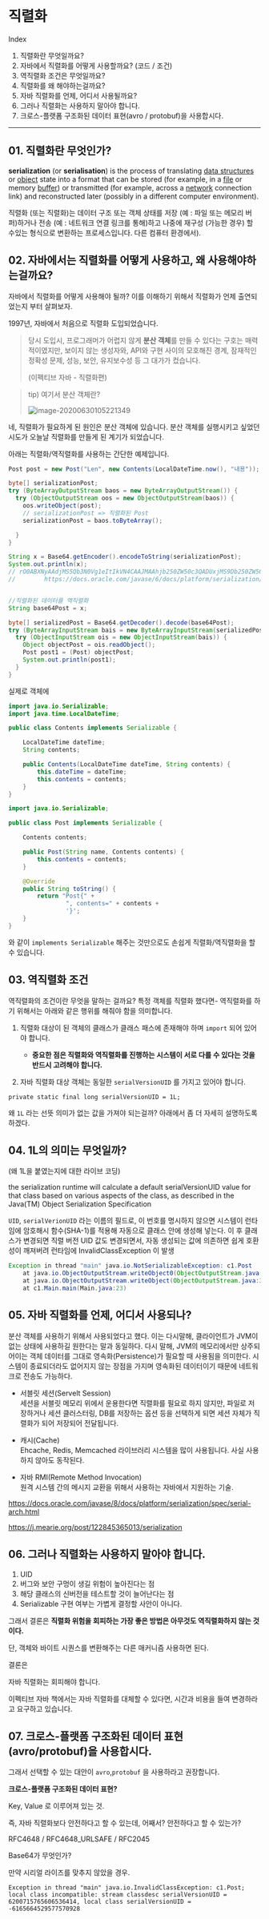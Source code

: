 # 직렬화



Index

1. 직렬화란 무엇일까요?
2. 자바에서 직렬화를 어떻게 사용할까요?
   (코드 / 조건)
3. 역직렬화 조건은 무엇일까요?
4. 직렬화를 왜 해야하는걸까요?
5. 자바 직렬화를 언제, 어디서 사용될까요?
6. 그러나 직렬화는 사용하지 말아야 합니다.
7. 크로스-플랫폼 구조화된 데이터 표현(avro / protobuf)을 사용합시다.



---



## 01. 직렬화란 무엇인가?

**serialization** (or **serialisation**) is the process of translating [data structures](https://en.wikipedia.org/wiki/Data_structure) or [object](https://en.wikipedia.org/wiki/Object_(computer_science)) state into a format that can be stored (for example, in a [file](https://en.wikipedia.org/wiki/Computer_file) or memory [buffer](https://en.wikipedia.org/wiki/Data_buffer)) or transmitted (for example, across a [network](https://en.wikipedia.org/wiki/Computer_network) connection link) and reconstructed later (possibly in a different computer environment).



직렬화 (또는 직렬화)는 데이터 구조 또는 객체 상태를 저장 (예 : 파일 또는 메모리 버퍼)하거나 전송 (예 : 네트워크 연결 링크를 통해)하고 나중에 재구성 (가능한 경우) 할 수있는 형식으로 변환하는 프로세스입니다. 다른 컴퓨터 환경에서).



## 02. 자바에서는 직렬화를 어떻게 사용하고, 왜 사용해야하는걸까요?



 자바에서 직렬화를 어떻게 사용해야 될까? 이를 이해하기 위해서 직렬화가 언제 출연되었는지 부터 살펴보자.

1997년, 자바에서 처음으로 직렬화 도입되었습니다. 

> 당시 도입시, 프로그래머가 어렵지 않게 **분산 객체**를 만들 수 있다는 구호는 매력적이였지만, 보이지 않는 생성자와, API와 구현 사이의 모호해진 경계, 잠재적인 정확성 문제, 성능, 보안, 유지보수성 등 그 대가가 컸습니다. 
>
> (이펙티브 자바 - 직렬화편)



> tip) 여기서 분산 객체란?
>
> ![image-20200630105221349](https://tva1.sinaimg.cn/large/007S8ZIlgy1gga2uv5f6lj31390u0tgz.jpg)



네, 직렬화가 필요하게 된 원인은 분산 객체에 있습니다. 분산 객체를 실행시키고 싶었던 시도가 오늘날 직렬화를 만들게 된 계기가 되었습니다.



아래는 직렬화/역직렬화를 사용하는 간단한 예제입니다.

```java
Post post = new Post("Len", new Contents(LocalDateTime.now(), "내용"));

byte[] serializationPost;
try (ByteArrayOutputStream baos = new ByteArrayOutputStream()) {
  try (ObjectOutputStream oos = new ObjectOutputStream(baos)) {
    oos.writeObject(post);
    // serializationPost => 직렬화된 Post
    serializationPost = baos.toByteArray();

  }
}

String x = Base64.getEncoder().encodeToString(serializationPost);
System.out.println(x);
// rO0ABXNyAAdjMS5Qb3N0Vg1eItIkVN4CAAJMAAhjb250ZW50c3QADUxjMS9Db250ZW50cztMAARuYW1ldAASTGphdmEvbGFuZy9TdHJpbmc7eHBzcgALYzEuQ29udGVudHNvXOGIyc9XLgIAAkwACGNvbnRlbnRzcQB
//        https://docs.oracle.com/javase/6/docs/platform/serialization/spec/class.html#4100


//직렬화된 데이터를 역직렬화
String base64Post = x;

byte[] serializedPost = Base64.getDecoder().decode(base64Post);
try (ByteArrayInputStream bais = new ByteArrayInputStream(serializedPost)) {
  try (ObjectInputStream ois = new ObjectInputStream(bais)) {
    Object objectPost = ois.readObject();
    Post post1 = (Post) objectPost;
    System.out.println(post1);
  }
}

```



실제로 객체에 



```java
import java.io.Serializable;
import java.time.LocalDateTime;

public class Contents implements Serializable {

    LocalDateTime dateTime;
    String contents;

    public Contents(LocalDateTime dateTime, String contents) {
        this.dateTime = dateTime;
        this.contents = contents;
    }
}
```

```java
import java.io.Serializable;

public class Post implements Serializable {

    Contents contents;

    public Post(String name, Contents contents) {
        this.contents = contents;
    }

    @Override
    public String toString() {
        return "Post{" +
                ", contents=" + contents +
                '}';
    }
}
```



와 같이 `implements Serializable` 해주는 것만으로도 손쉽게 직렬화/역직렬화을 할 수 있습니다.



## 03. 역직렬화 조건



역직렬화의 조건이란 무엇을 말하는 걸까요? 특정 객체를 직렬화 했다면- 역직렬화를 하기 위해서는 아래와 같은 행위를 해줘야 함을 의미합니다.



1. 직렬화 대상이 된 객체의 클래스가 클래스 패스에 존재해야 하며 `import` 되어 있어야 합니다.

   - **중요한 점은 직렬화와 역직렬화를 진행하는 시스템이 서로 다를 수 있다는 것을 반드시 고려해야 합니다.**

2. 자바 직렬화 대상 객체는 동일한 `serialVersionUID` 를 가지고 있어야 합니다.  

```private static final long serialVersionUID = 1L; ```



왜 `1L` 라는 선뜻 의미가 없는 값을 가져야 되는걸까? 아래에서 좀 더 자세히 설명하도록 하겠다.



## 04. 1L의 의미는 무엇일까?



(왜 1L을 붙였는지에 대한 라이브 코딩)



the serialization runtime will calculate a default serialVersionUID value
for that class based on various aspects of the class, as described in the
Java(TM) Object Serialization Specification



`UID`, `serialVerionUID` 라는 이름의 필드로, 이 번호를 명시하지 않으면 시스템이 런타임에 암호해시 함수(SHA-1)를 적용해 자동으로 클래스 안에 생성해 넣는다. 이 후 클래스가 변경되면 직렬 버전 UID 값도 변경되면서, 자동 생성되는 값에 의존하면 쉽게 호환성이 깨져버려 런타임에 InvalidClassException 이 발생



```java
Exception in thread "main" java.io.NotSerializableException: c1.Post
	at java.io.ObjectOutputStream.writeObject0(ObjectOutputStream.java:1184)
	at java.io.ObjectOutputStream.writeObject(ObjectOutputStream.java:348)
	at c1.Main.main(Main.java:23)
```



## 05. 자바 직렬화를 언제, 어디서 사용되나?



 분산 객체를 사용하기 위해서 사용되었다고 했다. 이는 다시말해, 클라이언트가 JVM이 없는 상태에 사용하길 원한다는 말과 동일하다. 다시 말해, JVM의 메모리에서만 상주되어이는 객체 데이터를 그대로 영속화(Persistence)가 필요할 때 사용됨을 의미한다. 시스템이 종료되더라도 없어지지 않는 장점을 가지며 영속화된 데이터이기 때문에 네트워크로 전송도 가능하다.



- 서블릿 세션(Servelt Session)  
  세션을 서블릿 메모리 위에서 운용한다면 직렬화를 필요로 하지 않지만, 파일로 저장하거나 세션 클러스터링, DB를 저장하는 옵션 등을 선택하게 되면 세션 자체가 직렬화가 되어 저장되어 전달됩니다.

- 캐시(Cache)  
  Ehcache, Redis, Memcached 라이브러리 시스템을 많이 사용됩니다. 사실 사용하지 않아도 동작된다.

- 자바 RMI(Remote Method Invocation)  
  원격 시스템 간의 메시지 교환을 위해서 사용하는 자바에서 지원하는 기술.



https://docs.oracle.com/javase/8/docs/platform/serialization/spec/serial-arch.html

https://j.mearie.org/post/122845365013/serialization



## 06. 그러나 직렬화는 사용하지 말아야 합니다.



1. UID
2. 버그와 보안 구멍이 생길 위험이 높아진다는 점
3. 해당 클래스의 신버전을 테스트할 것이 늘어난다는 점
4. Serializable 구현 여부는 가볍게 결정할 사안이 아니다. 



그래서 결론은 **직렬화 위험을 회피하는 가장 좋은 방법은 아무것도 역직렬화하지 않는 것이다.** 

단, 객체와 바이트 시퀀스를 변환해주는 다른 매커니즘 사용하면 된다.



결론은

자바 직렬화는 회피해야 합니다.

이펙티브 자바 책에서는 자바 직렬화를 대체할 수 있다면, 시간과 비용을 들여 변경하라고 요구하고 있습니다.



## 07. 크로스-플랫폼 구조화된 데이터 표현(avro/protobuf)을 사용합시다.



그래서 선택할 수 있는 대안이 `avro`,`protobuf` 을 사용하라고 권장합니다.



**크로스-플랫폼 구조화된 데이터 표현?**



Key, Value 로 이루어져 있는 것.



즉, 자바 직렬화보다 안전하다고 할 수 있는데, 어째서? 안전하다고 할 수 있는가?





RFC4648 / RFC4648_URLSAFE / RFC2045



Base64가 무엇인가? 



만약 시리얼 라이즈를 맞추지 않았을 경우.

```
Exception in thread "main" java.io.InvalidClassException: c1.Post; local class incompatible: stream classdesc serialVersionUID = 6200715765606536414, local class serialVersionUID = -6165664529577570928
```
